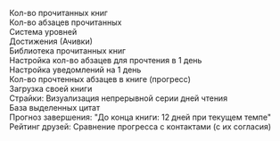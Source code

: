 Кол-во прочитанных книг  
Кол-во абзацев прочитанных  
Система уровней  
Достижения (Ачивки)  
Библиотека прочитанных книг  
Настройка кол-во абзацев для прочтения в 1 день  
Настройка уведомлений на 1 день  
Кол-во прочтенных абзацев в книге (прогресс)  
Загрузка своей книги  
Страйки: Визуализация непрерывной серии дней чтения  
База выделенных цитат  
Прогноз завершения: "До конца книги: 12 дней при текущем темпе"  
Рейтинг друзей: Сравнение прогресса с контактами (с их согласия)
